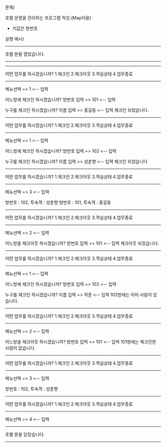 문제)

호텔 운영을 관리하는 프로그램 작성.(Map이용)
 - 키값은 방번호 
 
실행 예시)

**************************
호텔 문을 열었습니다.
**************************

*******************************************
어떤 업무를 하시겠습니까?
1.체크인  2.체크아웃 3.객실상태 4.업무종료
*******************************************
메뉴선택 => 1 <-- 입력

어느방에 체크인 하시겠습니까?
방번호 입력 => 101 <-- 입력

누구를 체크인 하시겠습니까?
이름 입력 => 홍길동 <-- 입력
체크인 되었습니다.

*******************************************
어떤 업무를 하시겠습니까?
1.체크인  2.체크아웃 3.객실상태 4.업무종료
*******************************************
메뉴선택 => 1 <-- 입력

어느방에 체크인 하시겠습니까?
방번호 입력 => 102 <-- 입력

누구를 체크인 하시겠습니까?
이름 입력 => 성춘향 <-- 입력
체크인 되었습니다

*******************************************
어떤 업무를 하시겠습니까?
1.체크인  2.체크아웃 3.객실상태 4.업무종료
*******************************************
메뉴선택 => 3 <-- 입력

방번호 : 102, 투숙객 : 성춘향
방번호 : 101, 투숙객 : 홍길동

*******************************************
어떤 업무를 하시겠습니까?
1.체크인  2.체크아웃 3.객실상태 4.업무종료
*******************************************
메뉴선택 => 2 <-- 입력

어느방을 체크아웃 하시겠습니까?
방번호 입력 => 101 <-- 입력
체크아웃 되었습니다.

*******************************************
어떤 업무를 하시겠습니까?
1.체크인  2.체크아웃 3.객실상태 4.업무종료
*******************************************
메뉴선택 => 1 <-- 입력

어느방에 체크인 하시겠습니까?
방번호 입력 => 102 <-- 입력

누구를 체크인 하시겠습니까?
이름 입력 => 허준 <-- 입력
102방에는 이미 사람이 있습니다.

*******************************************
어떤 업무를 하시겠습니까?
1.체크인  2.체크아웃 3.객실상태 4.업무종료
*******************************************
메뉴선택 => 2 <-- 입력

어느방을 체크아웃 하시겠습니까?
방번호 입력 => 101 <-- 입력
101방에는 체크인한 사람이 없습니다.

*******************************************
어떤 업무를 하시겠습니까?
1.체크인  2.체크아웃 3.객실상태 4.업무종료
*******************************************
메뉴선택 => 3 <-- 입력

방번호 : 102, 투숙객 : 성춘향

*******************************************
어떤 업무를 하시겠습니까?
1.체크인  2.체크아웃 3.객실상태 4.업무종료
*******************************************
메뉴선택 => 4 <-- 입력

**************************
호텔 문을 닫았습니다.
**************************
